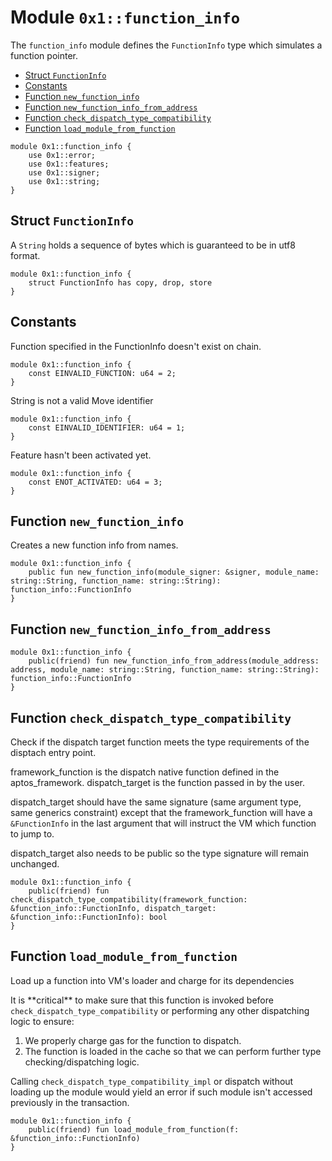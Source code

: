 
<a id="0x1_function_info"></a>

# Module `0x1::function_info`

The `function_info` module defines the `FunctionInfo` type which simulates a function pointer.


-  [Struct `FunctionInfo`](#0x1_function_info_FunctionInfo)
-  [Constants](#@Constants_0)
-  [Function `new_function_info`](#0x1_function_info_new_function_info)
-  [Function `new_function_info_from_address`](#0x1_function_info_new_function_info_from_address)
-  [Function `check_dispatch_type_compatibility`](#0x1_function_info_check_dispatch_type_compatibility)
-  [Function `load_module_from_function`](#0x1_function_info_load_module_from_function)


```move
module 0x1::function_info {
    use 0x1::error;
    use 0x1::features;
    use 0x1::signer;
    use 0x1::string;
}
```


<a id="0x1_function_info_FunctionInfo"></a>

## Struct `FunctionInfo`

A `String` holds a sequence of bytes which is guaranteed to be in utf8 format.


```move
module 0x1::function_info {
    struct FunctionInfo has copy, drop, store
}
```


<a id="@Constants_0"></a>

## Constants


<a id="0x1_function_info_EINVALID_FUNCTION"></a>

Function specified in the FunctionInfo doesn&apos;t exist on chain.


```move
module 0x1::function_info {
    const EINVALID_FUNCTION: u64 = 2;
}
```


<a id="0x1_function_info_EINVALID_IDENTIFIER"></a>

String is not a valid Move identifier


```move
module 0x1::function_info {
    const EINVALID_IDENTIFIER: u64 = 1;
}
```


<a id="0x1_function_info_ENOT_ACTIVATED"></a>

Feature hasn&apos;t been activated yet.


```move
module 0x1::function_info {
    const ENOT_ACTIVATED: u64 = 3;
}
```


<a id="0x1_function_info_new_function_info"></a>

## Function `new_function_info`

Creates a new function info from names.


```move
module 0x1::function_info {
    public fun new_function_info(module_signer: &signer, module_name: string::String, function_name: string::String): function_info::FunctionInfo
}
```


<a id="0x1_function_info_new_function_info_from_address"></a>

## Function `new_function_info_from_address`



```move
module 0x1::function_info {
    public(friend) fun new_function_info_from_address(module_address: address, module_name: string::String, function_name: string::String): function_info::FunctionInfo
}
```


<a id="0x1_function_info_check_dispatch_type_compatibility"></a>

## Function `check_dispatch_type_compatibility`

Check if the dispatch target function meets the type requirements of the disptach entry point.

framework_function is the dispatch native function defined in the aptos_framework.
dispatch_target is the function passed in by the user.

dispatch_target should have the same signature (same argument type, same generics constraint) except
that the framework_function will have a `&FunctionInfo` in the last argument that will instruct the VM which
function to jump to.

dispatch_target also needs to be public so the type signature will remain unchanged.


```move
module 0x1::function_info {
    public(friend) fun check_dispatch_type_compatibility(framework_function: &function_info::FunctionInfo, dispatch_target: &function_info::FunctionInfo): bool
}
```


<a id="0x1_function_info_load_module_from_function"></a>

## Function `load_module_from_function`

Load up a function into VM&apos;s loader and charge for its dependencies

It is &#42;&#42;critical&#42;&#42; to make sure that this function is invoked before `check_dispatch_type_compatibility`
or performing any other dispatching logic to ensure:
1. We properly charge gas for the function to dispatch.
2. The function is loaded in the cache so that we can perform further type checking/dispatching logic.

Calling `check_dispatch_type_compatibility_impl` or dispatch without loading up the module would yield an error
if such module isn&apos;t accessed previously in the transaction.


```move
module 0x1::function_info {
    public(friend) fun load_module_from_function(f: &function_info::FunctionInfo)
}
```
